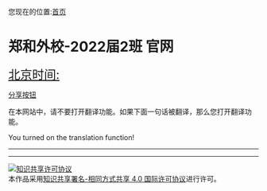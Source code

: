 您现在的位置:[首页](njzflsc2g2022.github.io)
# 郑和外校-2022届2班 官网
<a href="https://time.is/Beijing" id="time_is_link" rel="nofollow" style="font-size:24px">北京时间:</a>
<span id="Beijing_z43d" style="font-size:24px"></span>
<script src="//widget.time.is/zh.js"></script>
<script>
time_is_widget.init({Beijing_z43d:{template:"TIME<br>DATE", time_format:"12hours:minutes:secondsa.mp.m", date_format:"year年monthnamednum日dayname"}});
</script>

<a class="bshareDiv" href="http://www.bshare.cn/share">分享按钮</a><script type="text/javascript" charset="utf-8" src="http://static.bshare.cn/b/button.js#uuid=de01e8e8-58cf-4412-b1fb-42779d6170c2&amp;style=3&amp;fs=4&amp;textcolor=#fff&amp;bgcolor=#F90&amp;text=分享到"></script>

在本网站中，请不要打开翻译功能。如果下面一句话被翻译，那么您打开翻译功能。

You turned on the translation function!

***


***

<a rel="license" href="http://creativecommons.org/licenses/by-sa/4.0/"><img alt="知识共享许可协议" style="border-width:0" src="https://i.creativecommons.org/l/by-sa/4.0/88x31.png" /></a><br />本作品采用<a rel="license" href="http://creativecommons.org/licenses/by-sa/4.0/">知识共享署名-相同方式共享 4.0 国际许可协议</a>进行许可。
